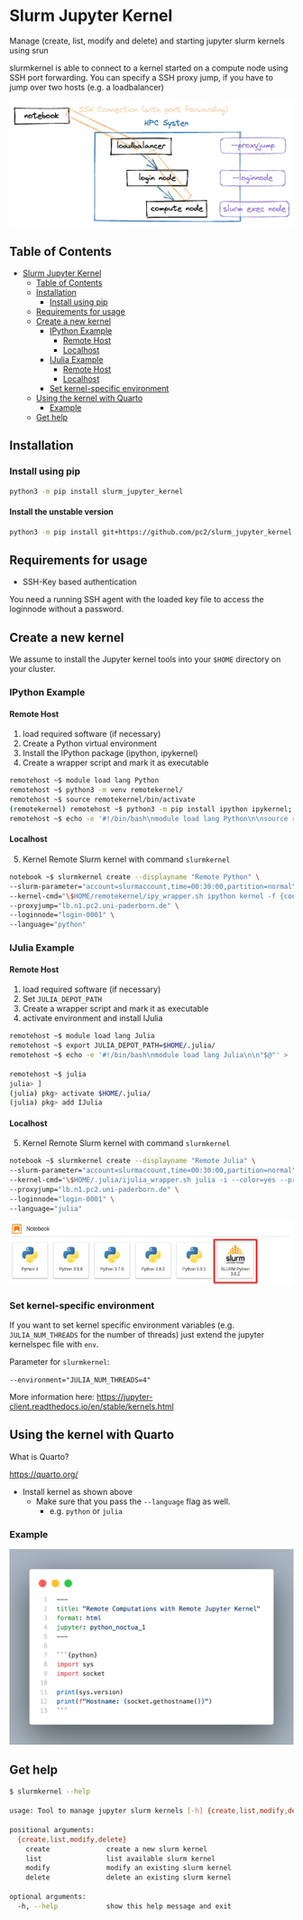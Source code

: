 # Slurm Jupyter Kernel

Manage (create, list, modify and delete) and starting jupyter slurm kernels using srun

slurmkernel is able to connect to a kernel started on a compute node using SSH port forwarding.
You can specify a SSH proxy jump, if you have to jump over two hosts (e.g. a loadbalancer)

![How it works](imgs/how_it_works.png)

## Table of Contents

- [Slurm Jupyter Kernel](#slurm-jupyter-kernel)
  - [Table of Contents](#table-of-contents)
  - [Installation](#installation)
    - [Install using pip](#install-using-pip)
  - [Requirements for usage](#requirements-for-usage)
  - [Create a new kernel](#create-a-new-kernel)
    - [IPython Example](#ipython-example)
      - [Remote Host](#remote-host)
      - [Localhost](#localhost)
    - [IJulia Example](#ijulia-example)
      - [Remote Host](#remote-host-1)
      - [Localhost](#localhost-1)
    - [Set kernel-specific environment](#set-kernel-specific-environment)
  - [Using the kernel with Quarto](#using-the-kernel-with-quarto)
    - [Example](#example)
  - [Get help](#get-help)

## Installation

### Install using pip

```bash
python3 -m pip install slurm_jupyter_kernel
```

#### Install the unstable version
```bash
python3 -m pip install git+https://github.com/pc2/slurm_jupyter_kernel.git
```

## Requirements for usage

* SSH-Key based authentication

You need a running SSH agent with the loaded key file to access the loginnode without a password.

## Create a new kernel

We assume to install the Jupyter kernel tools into your `$HOME` directory on your cluster.

### IPython Example

#### Remote Host

1. load required software (if necessary)
2. Create a Python virtual environment
3. Install the IPython package (ipython, ipykernel)
4. Create a wrapper script and mark it as executable

```bash
remotehost ~$ module load lang Python
remotehost ~$ python3 -m venv remotekernel/
remotehost ~$ source remotekernel/bin/activate
(remotekernel) remotehost ~$ python3 -m pip install ipython ipykernel; deactivate
remotehost ~$ echo -e '#!/bin/bash\nmodule load lang Python\n\nsource remotekernel/bin/activate\n"$@"' > remotekernel/ipy_wrapper.sh && chmod +x remotekernel/ipy_wrapper.sh
```

#### Localhost

5. Kernel Remote Slurm kernel with command `slurmkernel`

```bash
notebook ~$ slurmkernel create --displayname "Remote Python" \
--slurm-parameter="account=slurmaccount,time=00:30:00,partition=normal" \
--kernel-cmd="\$HOME/remotekernel/ipy_wrapper.sh ipython kernel -f {connection_file}" \
--proxyjump="lb.n1.pc2.uni-paderborn.de" \
--loginnode="login-0001" \
--language="python"
```

### IJulia Example

#### Remote Host

1. load required software (if necessary)
2. Set `JULIA_DEPOT_PATH`
3. Create a wrapper script and mark it as executable
4. activate environment and install IJulia

```bash
remotehost ~$ module load lang Julia
remotehost ~$ export JULIA_DEPOT_PATH=$HOME/.julia/
remotehost ~$ echo -e '#!/bin/bash\nmodule load lang Julia\n\n"$@"' > .julia/ijulia_wrapper.sh && chmod +x .julia/ijulia_wrapper.sh

remotehost ~$ julia
julia> ]
(julia) pkg> activate $HOME/.julia/
(julia) pkg> add IJulia
```

#### Localhost

5. Kernel Remote Slurm kernel with command `slurmkernel`

```bash
notebook ~$ slurmkernel create --displayname "Remote Julia" \
--slurm-parameter="account=slurmaccount,time=00:30:00,partition=normal" \
--kernel-cmd="\$HOME/.julia/ijulia_wrapper.sh julia -i --color=yes --project=\$HOME/.julia/ \$HOME/.julia/packages/IJulia/AQu2H/src/kernel.jl {connection_file}" \
--proxyjump="lb.n1.pc2.uni-paderborn.de" \
--loginnode="login-0001" \
--language="julia"
```

![Example](imgs/example.png)

### Set kernel-specific environment

If you want to set kernel specific environment variables (e.g. `JULIA_NUM_THREADS` for the number of threads) just extend the jupyter kernelspec file with `env`.

Parameter for `slurmkernel`:

`--environment="JULIA_NUM_THREADS=4"`

More information here: https://jupyter-client.readthedocs.io/en/stable/kernels.html

## Using the kernel with Quarto

What is Quarto?

https://quarto.org/

* Install kernel as shown above 
  *  Make sure that you pass the `--language` flag as well.
     *  e.g. `python` or `julia`

### Example
<img src="imgs/quarto_example.png" width="600">

## Get help

```bash
$ slurmkernel --help

usage: Tool to manage jupyter slurm kernels [-h] {create,list,modify,delete} ...

positional arguments:
  {create,list,modify,delete}
    create              create a new slurm kernel
    list                list available slurm kernel
    modify              modify an existing slurm kernel
    delete              delete an existing slurm kernel

optional arguments:
  -h, --help            show this help message and exit
```
